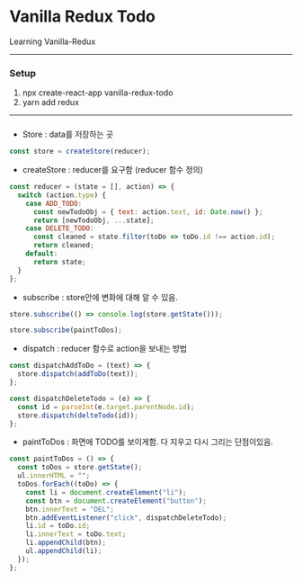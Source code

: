 # Vanilla Redux Todo

Learning Vanilla-Redux
* * *
### Setup
1. npx create-react-app vanilla-redux-todo
2. yarn add redux
* * *
### 
- Store : data를 저장하는 곳
```js
const store = createStore(reducer);
```
- createStore : reducer를 요구함 (reducer 함수 정의)
```js
const reducer = (state = [], action) => {
  switch (action.type) {
    case ADD_TODO:
      const newTodoObj = { text: action.text, id: Date.now() };
      return [newTodoObj, ...state];
    case DELETE_TODO:
      const cleaned = state.filter(toDo => toDo.id !== action.id);
      return cleaned;
    default:
      return state;
  }
};
```
- subscribe : store안에 변화에 대해 알 수 있음.
```js
store.subscribe(() => console.log(store.getState()));

store.subscribe(paintToDos);
```
- dispatch : reducer 함수로 action을 보내는 방법
```js
const dispatchAddToDo = (text) => {
  store.dispatch(addToDo(text));
};

const dispatchDeleteTodo = (e) => {
  const id = parseInt(e.target.parentNode.id);
  store.dispatch(delteTodo(id));
};
```
- paintToDos : 화면에 TODO를 보이게함. 다 지우고 다시 그리는 단점이있음.
```js
const paintToDos = () => {
  const toDos = store.getState();
  ul.innerHTML = "";
  toDos.forEach((toDo) => {
    const li = document.createElement("li");
    const btn = document.createElement("button");
    btn.innerText = "DEL";
    btn.addEventListener("click", dispatchDeleteTodo);
    li.id = toDo.id;
    li.innerText = toDo.text;
    li.appendChild(btn);
    ul.appendChild(li);
  });
};
```